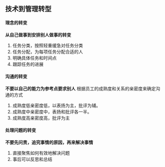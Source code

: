 ## 技术到管理转型

#### 理念的转变
**从自己做事到安排别人做事的转变**

1. 任务分类，按照轻重缓急对任务分类
2. 任务分配，为每项任务分配合适的人
3. 明确具体任务和时间点
4. 跟踪任务的进展

#### 沟通的转变

**不要以自己的能力为参考点要求别人**
根据员工的成熟度和关系的亲密度来确定沟通的方式

1. 成熟度低亲密度低，以表扬为主，批评为辅。
2. 成熟度中亲密度中，表扬和批评各一半。
3. 成熟度高亲密度高，批评为主

#### 处理问题的转变
**不要先问责，追究事情的原因，再来解决事情**

1. 直接聚焦如何有效地解决问题
2. 事后可以反思和总结  